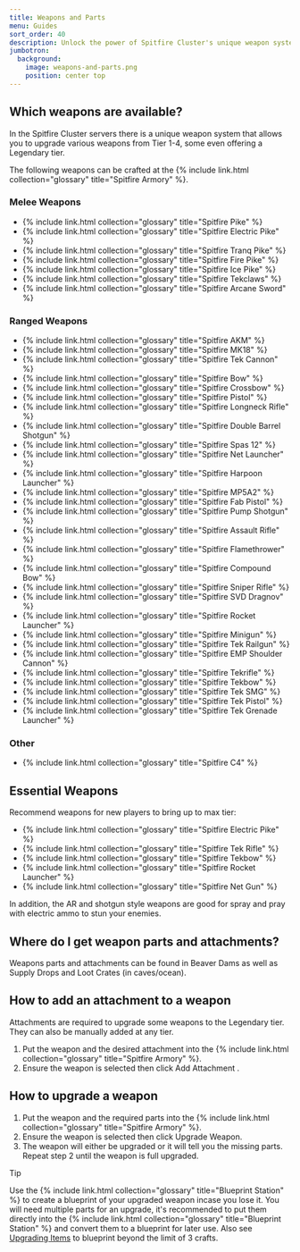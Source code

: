 ```yaml
---
title: Weapons and Parts
menu: Guides
sort_order: 40
description: Unlock the power of Spitfire Cluster's unique weapon system with the Weapons and Parts guide.
jumbotron:
  background:
    image: weapons-and-parts.png
    position: center top
---
```


## Which weapons are available?

In the Spitfire Cluster servers there is a unique weapon system that allows you to upgrade various weapons from Tier 1-4, some even offering a Legendary tier. 

The following weapons can be crafted at the {% include link.html collection="glossary" title="Spitfire Armory" %}.

### Melee Weapons

- {% include link.html collection="glossary" title="Spitfire Pike" %}
- {% include link.html collection="glossary" title="Spitfire Electric Pike" %}
- {% include link.html collection="glossary" title="Spitfire Tranq Pike" %}
- {% include link.html collection="glossary" title="Spitfire Fire Pike" %}
- {% include link.html collection="glossary" title="Spitfire Ice Pike" %}
- {% include link.html collection="glossary" title="Spitfire Tekclaws" %}
- {% include link.html collection="glossary" title="Spitfire Arcane Sword" %}

### Ranged Weapons

- {% include link.html collection="glossary" title="Spitfire AKM" %}
- {% include link.html collection="glossary" title="Spitfire MK18" %}
- {% include link.html collection="glossary" title="Spitfire Tek Cannon" %}
- {% include link.html collection="glossary" title="Spitfire Bow" %}
- {% include link.html collection="glossary" title="Spitfire Crossbow" %}
- {% include link.html collection="glossary" title="Spitfire Pistol" %}
- {% include link.html collection="glossary" title="Spitfire Longneck Rifle" %}
- {% include link.html collection="glossary" title="Spitfire Double Barrel Shotgun" %}
- {% include link.html collection="glossary" title="Spitfire Spas 12" %}
- {% include link.html collection="glossary" title="Spitfire Net Launcher" %}
- {% include link.html collection="glossary" title="Spitfire Harpoon Launcher" %}
- {% include link.html collection="glossary" title="Spitfire MP5A2" %}
- {% include link.html collection="glossary" title="Spitfire Fab Pistol" %}
- {% include link.html collection="glossary" title="Spitfire Pump Shotgun" %}
- {% include link.html collection="glossary" title="Spitfire Assault Rifle" %}
- {% include link.html collection="glossary" title="Spitfire Flamethrower" %}
- {% include link.html collection="glossary" title="Spitfire Compound Bow" %}
- {% include link.html collection="glossary" title="Spitfire Sniper Rifle" %}
- {% include link.html collection="glossary" title="Spitfire SVD Dragnov" %}
- {% include link.html collection="glossary" title="Spitfire Rocket Launcher" %}
- {% include link.html collection="glossary" title="Spitfire Minigun" %}
- {% include link.html collection="glossary" title="Spitfire Tek Railgun" %}
- {% include link.html collection="glossary" title="Spitfire EMP Shoulder Cannon" %}
- {% include link.html collection="glossary" title="Spitfire Tekrifle" %}
- {% include link.html collection="glossary" title="Spitfire Tekbow" %}
- {% include link.html collection="glossary" title="Spitfire Tek SMG" %}
- {% include link.html collection="glossary" title="Spitfire Tek Pistol" %}
- {% include link.html collection="glossary" title="Spitfire Tek Grenade Launcher" %}

### Other

- {% include link.html collection="glossary" title="Spitfire C4" %}

## Essential Weapons

Recommend weapons for new players to bring up to max tier:

- {% include link.html collection="glossary" title="Spitfire Electric Pike" %}
- {% include link.html collection="glossary" title="Spitfire Tek Rifle" %}
- {% include link.html collection="glossary" title="Spitfire Tekbow" %}
- {% include link.html collection="glossary" title="Spitfire Rocket Launcher" %}
- {% include link.html collection="glossary" title="Spitfire Net Gun" %}

In addition, the AR and shotgun style weapons are good for spray and pray with electric ammo to stun your enemies.

## Where do I get weapon parts and attachments?

Weapons parts and attachments can be found in Beaver Dams as well as Supply Drops and Loot Crates (in caves/ocean).

## How to add an attachment to a weapon 

Attachments are required to upgrade some weapons to the Legendary tier. They can also be manually added at any tier.

1. Put the weapon and the desired attachment into the {% include link.html collection="glossary" title="Spitfire Armory" %}.
1. Ensure the weapon is selected then click Add Attachment .

## How to upgrade a weapon

1. Put the weapon and the required parts into the {% include link.html collection="glossary" title="Spitfire Armory" %}.
1. Ensure the weapon is selected then click Upgrade Weapon.
1. The weapon will either be upgraded or it will tell you the missing parts. Repeat step 2 until the weapon is full upgraded.

<div class="markdown-alert markdown-alert-tip">
<p class="markdown-alert-title">Tip</p>
<p>Use the {% include link.html collection="glossary" title="Blueprint Station" %} to create a blueprint of your upgraded weapon incase you lose it. You will need multiple parts for an upgrade, it's recommended to put them directly into the {% include link.html collection="glossary" title="Blueprint Station" %} and convert them to a blueprint for later use. Also see <a href="../upgrading-items/">Upgrading Items</a> to blueprint beyond the limit of 3 crafts.</p>
</div>
